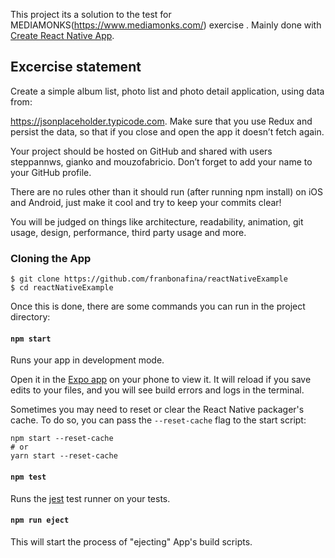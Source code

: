 
This project its a solution to the test for MEDIAMONKS(https://www.mediamonks.com/) exercise .
Mainly done with [Create React Native App](https://github.com/react-community/create-react-native-app).

## Excercise statement

Create a simple album list, photo list and photo detail application, using data from:

https://jsonplaceholder.typicode.com. Make sure that you use Redux and persist the data, so that if you close and open the app it doesn’t fetch again.

Your project should be hosted on GitHub and shared with users steppannws, gianko and mouzofabricio​. Don’t forget to add your name to your GitHub profile. 

There are no rules other than it should run (after running npm install) on iOS and Android, just make it cool and try to keep your commits clear!

You will be judged on things like architecture, readability, animation, git usage, design, performance, third party usage and more.

### Cloning the App

```
$ git clone https://github.com/franbonafina/reactNativeExample
$ cd reactNativeExample
```

Once this is done, there are some commands you can run in the project directory:

#### `npm start`

Runs your app in development mode.

Open it in the [Expo app](https://expo.io) on your phone to view it. It will reload if you save edits to your files, and you will see build errors and logs in the terminal.

Sometimes you may need to reset or clear the React Native packager's cache. To do so, you can pass the `--reset-cache` flag to the start script:

```
npm start --reset-cache
# or
yarn start --reset-cache
```

#### `npm test`

Runs the [jest](https://github.com/facebook/jest) test runner on your tests.

#### `npm run eject`

This will start the process of "ejecting" App's build scripts. 
